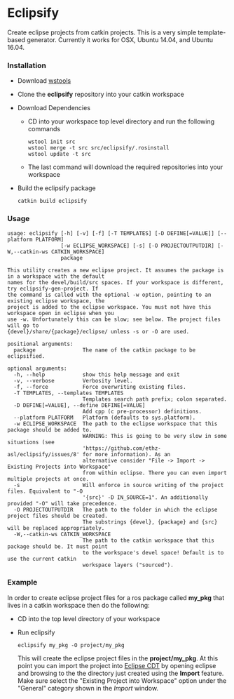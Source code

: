 # Eclipsify
Create eclipse projects from catkin projects. This is a very simple template-based generator. Currently it works for OSX, Ubuntu 14.04, and Ubuntu 16.04.

### Installation
- Download [wstools](http://wiki.ros.org/wstool)

- Clone the **eclipsify** repository into your catkin workspace

- Download Dependencies  

    - CD into your workspace top level directory and run the following commands

        ```
        wstool init src
        wstool merge -t src src/eclipsify/.rosinstall
        wstool update -t src
        ```
    - The last command will download the required repositories into your workspace

- Build the eclipsify package

  ```
  catkin build eclipsify
  ```

### Usage

```    
usage: eclipsify [-h] [-v] [-f] [-T TEMPLATES] [-D DEFINE[=VALUE]] [--platform PLATFORM]
                 [-w ECLIPSE_WORKSPACE] [-s] [-O PROJECTOUTPUTDIR] [-W,--catkin-ws CATKIN_WORKSPACE]
                 package

This utility creates a new eclipse project. It assumes the package is in a workspace with the default
names for the devel/build/src spaces. If your workspace is different, try eclipsify-gen-project. If
the command is called with the optional -w option, pointing to an existing eclipse workspace, the
project is added to the eclipse workspace. You must not have this workspace open in eclipse when you
use -w. Unfortunately this can be slow; see below. The project files will go to
{devel}/share/{package}/eclipse/ unless -s or -O are used.

positional arguments:
  package               The name of the catkin package to be eclipsified.

optional arguments:
  -h, --help            show this help message and exit
  -v, --verbose         Verbosity level.
  -f, --force           Force overwriting existing files.
  -T TEMPLATES, --templates TEMPLATES
                        Templates search path prefix; colon separated.
  -D DEFINE[=VALUE], --define DEFINE[=VALUE]
                        Add cpp (c pre-processor) definitions.
  --platform PLATFORM   Platform (defaults to sys.platform).
  -w ECLIPSE_WORKSPACE  The path to the eclipse workspace that this package should be added to.
                        WARNING: This is going to be very slow in some situations (see
                        'https://github.com/ethz-asl/eclipsify/issues/8' for more information). As an
                        alternative consider "File -> Import -> Existing Projects into Workspace"
                        from within eclipse. There you can even import multiple projects at once.
  -s                    Will enforce in source writing of the project files. Equivalent to "-O
                        '{src}' -D IN_SOURCE=1". An additionally provided "-O" will take precedence.
  -O PROJECTOUTPUTDIR   The path to the folder in which the eclipse project files should be created.
                        The substrings {devel}, {package} and {src} will be replaced appropriately.
  -W,--catkin-ws CATKIN_WORKSPACE
                        The path to the catkin workspace that this package should be. It must point
                        to the workspace's devel space! Default is to use the current catkin
                        workspace layers ("sourced").
```

### Example

In order to create eclipse project files for a ros package called **my_pkg** that lives in a 
catkin workspace then do the following:
- CD into the top level directory of your workspace

- Run eclipsify
    ```
    eclipsify my_pkg -O project/my_pkg
    ```

  This will create the eclipse project files in the **project/my_pkg**.  At this point
  you can import the project into [Eclipse CDT](https://www.eclipse.org/cdt/) by opening
  eclipse and browsing to the the directory just created using the **Import** feature. 
  Make sure select the "Existing Project into Workspace" option under the "General" category
  shown in the *Import* window.
  


